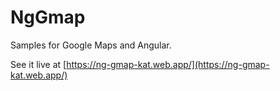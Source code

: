 # NgGmap

Samples for Google Maps and Angular.

See it live at [https://ng-gmap-kat.web.app/](https://ng-gmap-kat.web.app/)
